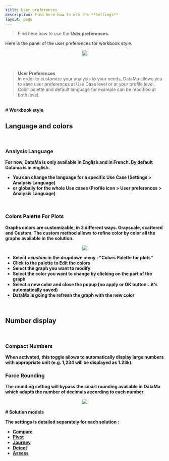 ```yaml
---
title: User preferences
description: Find here how to use the **Settings**
layout: page
---
```


> Find here how to use the **User preferences**

Here is the panel of the user preferences for workbook style.
<br>
<center><img src="{{site.url}}/{{site.baseurl}}/core_app/new/interface/homepage/images/user_preferences.jpg"/></center>
<br>


<br>

> **User Preferences**
<br> In order to customize your analysis to your needs, DataMa allows you to save user preferences at Use Case level or at your profile level.
Color palette and default language for example can be modified at both level.

<br/>
# <b>Workbook style<b>
<br/>

## Language and colors

<br/>

### **Analysis Language**

For now, DataMa is only available in English and in French. By default Datama is in english.
- You can change the language for a specific Use Case (Settings > Analysis Language)
- or globally for the whole Use cases (Profile icon > User preferences > Analysis Language)

<br/>

### **Colors Palette For Plots**

Graphs colors are customizable, in 3 different ways.
Grayscale, scattered and Custom.
The custom method allows to refine color by color all the graphs available in the solution.

<center><img src="{{site.url}}/{{site.baseurl}}/core_app/new/interface/subheader/settings/images/colors_palette.png"/></center>

- Select <i>>custom</i> in the dropdown meny : "Colors Palette for plots"
- Click to the palette to Edit the colors
- Select the graph you want to modify
- Select the color you want to change by clicking on the part of the graph
- Select a new color and close the popup (no apply or OK button...it's automatically saved)
- DataMa is going the refresh the graph with the new color

<br/>

## Number display

<br/>

### **Compact Numbers**

When activated, this toggle allows to automatically display large numbers with appropriate unit (e.g. 1,234 will be displayed as 1.23k).

### **Force Rounding**

The rounding setting will bypass the smart rounding available in DataMa which adapts the number of decimals according to each number.

<center><img src="{{site.url}}/{{site.baseurl}}/core_app/new/interface/subheader/settings/images/force_rounding.png"/></center>

<br/>
# <b>Solution models<b>
<br/>

The settings is detailed separately for each solution :
- [Compare]({{site.url}}/{{site.baseurl}}/core_app/new/compare/interface/subheader/settings.html)
- [Pivot]({{site.url}}/{{site.baseurl}}/core_app/new/pivot/interface/subheader/settings.html)
- [Journey]({{site.url}}/{{site.baseurl}}docs/core_app/new/journey/interface/journey_header.html)
- [Detect]({{site.url}}/{{site.baseurl}}/core_app/new/detect/settings.html)
- [Assess]({{site.url}}/{{site.baseurl}}/core_app/new/assess/settings.html)
